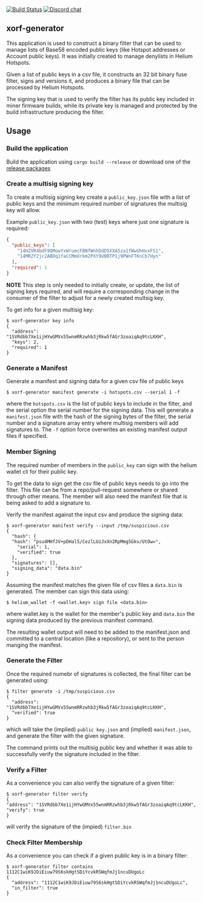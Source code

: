 [![Build Status][actions-badge]][actions-url]
[![Discord chat][discord-badge]][discord-url]

[actions-badge]: https://github.com/helium/xorf-generator/actions/workflows/rust.yml/badge.svg?branch=main
[actions-url]: https://github.com/helium/xorf-generator/actions/workflows/rust.yml
[discord-badge]: https://img.shields.io/discord/500028886025895936.svg?logo=discord&style=flat-square
[discord-url]: https://discord.gg/helium

## xorf-generator

This application is used to construct a binary filter that can be used to manage
lists of Base58 encoded public keys (like Hotspot addresses or Account public
keys). It was initially created to manage denylists in Helium Hotspots.

Given a list of public keys in a csv file, it constructs an 32 bit binary fuse
filter, signs and versions it, and produces a binary file that can be processed
by Helium Hotspots.

The signing key that is used to verify the filter has its public key included in
miner firmware builds, while its private key is managed and protected by the
build infrastructure producing the filter.

## Usage

### Build the application

Build the application using `cargo build --release` or download one of the
[release packages](https://github.com/helium/xorf-generator/releases)

### Create a multisig signing key

To create a multisig signing key create a `public_key.json` file with a list
of public keys and the minimum required number of signatures the multisig key
will allow.

Example `public_key.json` with two (test) keys where just one signature is
required:

```json
{
  "public_keys": [
    "14HZVR4bdF9QMowYxWrumcFBNfWnhDdD5XXA5za1fWwUhHxxFS1",
    "14MRZY2jc2ABDq1faCCMmXrkm2PXY9UBRTP1j9PWnFTKnCb7Hyn"
  ],
  "required": 1
}
```

**NOTE** This step is only needed to initially create, or update, the list of signing keys required, and will require a corresponding change in the consumer of the filter to adjust for a newly created multsig key.

To get info for a given multisig key:

```shell
$ xorf-generator key info
{
  "address": "1SVRdbb7Xe1ijHYwGMVx55wnmRRzwhb3jRkw5fAGr3zoaiqAq9tcLKKH",
  "keys": 2,
  "required": 1
}
```

### Generate a Manifest

Generate a manifest and signing data for a given csv file of public keys

```shell
$ xorf-generator manifest generate -i hotspots.csv --serial 1 -f
```

where the `hotspots.csv` is the list of public keys to include in the filter,
and the serial option the serial number for the signing data. This will generate
a `manifest.json` file with the hash of the signing bytes of the filter, the
serial number and a signature array entry where multisig members will add
signatures to. The `-f` option force overwrites an existing manifest output
files if specified.

### Member Signing

The required number of members in the `public_key` can sign with the helium
wallet cli for their public key.

To get the data to sign get the csv file of public keys needs to go into the
filter. This file can be from a repo/pull-request somewhere or shared through
other means. The member will also need the manifest file that is being asked to
add a signature to.

Verify the manifest against the input csv and produce the signing data:

```shell
$ xorf-generator manifest verify --input /tmp/suspicious.csv
{
  "hash": {
  "hash": "psu4MHfJV+pDHal5/CezlLUzJxXn2RpMmg5Gkv/UtOw=",
    "serial": 1,
    "verified": true
  },
  "signatures": [],
  "signing_data": "data.bin"
}
```

Assuming the manifest matches the given file of csv files a `data.bin` is
generated. The member can sign this data using:

```shell
$ helium_wallet -f <wallet.key> sign file <data.bin>
```

where wallet.key is the wallet for the member's public key and `data.bin` the signing data produced by the previous manifest command.

The resulting wallet output will need to be added to the manifest.json and
committed to a central location (like a repository), or sent to the person
manging the manifest.

### Generate the Filter

Once the required numebr of signatures is collected, the final filter can be generated using:

```shell
$ filter generate -i /tmp/suspicious.csv
{
  "address": "1SVRdbb7Xe1ijHYwGMVx55wnmRRzwhb3jRkw5fAGr3zoaiqAq9tcLKKH",
  "verified": true
}
```

which will take the (implied) `public key.json` and (implied) `manifest.json`, and generate the filter with the given signature.

The command prints out the multisig public key and whether it was able to successfully verify the signature included in the filter.

### Verify a Filter

As a convenience you can also verify the signature of a given filter:

```shell
$ xorf-generator filter verify
{
"address": "1SVRdbb7Xe1ijHYwGMVx55wnmRRzwhb3jRkw5fAGr3zoaiqAq9tcLKKH",
"verify": true
}
```

will verify the signature of the (impied) `filter.bin`

### Check Filter Membership

As a convenience you can check if a given public key is in a binary filter:

```shell
$ xorf-generator filter contains 1112C1wiK9JDiEiuw79S6skHgtSDiYcvkRSWqfmJj1ncuDUgoLc
{
  "address": "1112C1wiK9JDiEiuw79S6skHgtSDiYcvkRSWqfmJj1ncuDUgoLc",
  "in_filter": true
}
```
